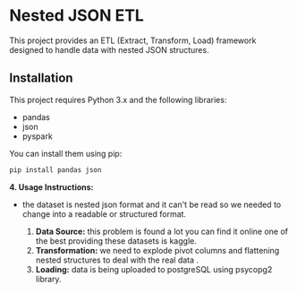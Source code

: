 # Nested JSON ETL

This project provides an ETL (Extract, Transform, Load) framework designed to handle data with nested JSON structures. 

## Installation

This project requires Python 3.x and the following libraries:

* pandas
* json
* pyspark

You can install them using pip:

```bash
pip install pandas json
```
**4. Usage Instructions:**

* the dataset is nested json format and it can't be read so we needed to change into a readable or structured format. 

  1. **Data Source:** this problem is found a lot you can find it online one of the best providing these datasets is kaggle.
  2. **Transformation:**  we need to explode pivot columns and flattening nested structures to deal with the real data .
  3. **Loading:**  data is being uploaded to postgreSQL using psycopg2 library.
